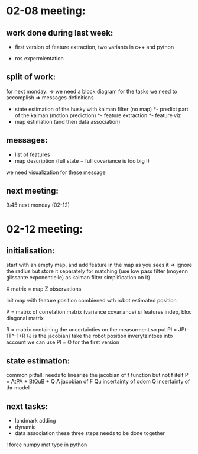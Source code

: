 02-08 meeting:
==============

work done during last week:
---------------------------

* first version of feature extraction, two variants in c++ and python
+ ros expermientation


split of work:
--------------

for next monday:
=> we need a block diagram for the tasks we need to accomplish
=> messages definitions

- state estimation of the husky with kalman filter (no map)
*- predict part of the kalman (motion prediction)
*- feature extraction
*- feature viz
- map estimation (and then data association)



messages:
---------
- list of features
- map description (full state + full covariance is too big !)

we need visualization for these message


next meeting:
-------------

9:45 next monday (02-12)


02-12 meeting:
==============

initialisation:
---------------
start with an empty map, and add feature in the map as you sees it
=> ignore the radius but store it separately for matching (use low pass filter (moyenn glissante exponentielle) as kalman filter simplification on it)

X matrix = map
Z observations

init map with feature position combiened wth robot estimated position

P = matrix of correlation matrix (variance covariance)
        si features indep, bloc diagonal matrix

R = matrix containing the uncertainties on the measurment
so put Pl = JPt-1T^-1+R (J is the jacobian) take the robot position inverytzintoes into account
we can use Pl = Q for the first version

state estimation:
-----------------

common pitfall: needs to linearize the jacobian of f function but not f itelf
P = AtPA + BtQuB + Q
A jacobian of F
Qu incertainty of odom
Q incertainty of thr model


next tasks:
-----------
- landmark adding
- dynamic
- data association
these three steps needs to be done together

!
force numpy mat type in python